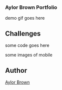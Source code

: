 ### Aylor Brown Portfolio 

demo gif goes here 

## Challenges

some code goes here 

some images of mobile 

## Author 
[Aylor Brown](https://aylorbrown.com)
